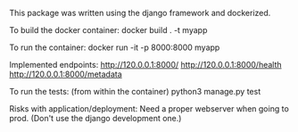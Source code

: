 This package was written using the django framework and dockerized.

To build the docker container:
docker build . -t myapp

To run the container:
docker run -it -p 8000:8000 myapp

Implemented endpoints:
http://120.0.0.1:8000/
http://120.0.0.1:8000/health
http://120.0.0.1:8000/metadata

To run the tests:
(from within the container)
python3 manage.py test



Risks with application/deployment:
Need a proper webserver when going to prod. (Don't use the django development one.)
